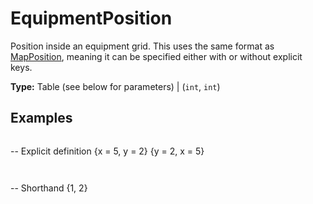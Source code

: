 # EquipmentPosition

Position inside an equipment grid. This uses the same format as [MapPosition](runtime:MapPosition), meaning it can be specified either with or without explicit keys.

**Type:** Table (see below for parameters) | (`int`, `int`)

## Examples

```
```
-- Explicit definition
{x = 5, y = 2}
{y = 2, x = 5}
```
```

```
```
-- Shorthand
{1, 2}
```
```

